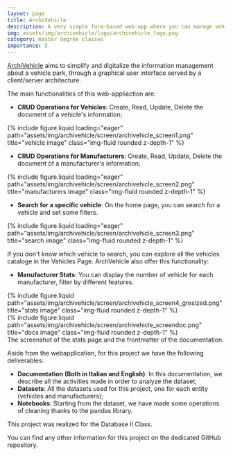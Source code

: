 ```yaml
---
layout: page
title: ArchiVehicle
description: A very simple form-based web-app where you can manage vehicles info.
img: assets/img/archivehicle/logo/archivehicle_logo.png
category: master degree classes
importance: 5
---
```


<a href="https://github.com/Tensa53/archivehicle">ArchiVehicle</a> aims to simplify and digitalize the
information management about a vehicle park, through a graphical user interface served by a client/server architecture.

The main functionalities of this web-appliaction are:

- **CRUD Operations for Vehicles**: Create, Read, Update, Delete the document of a vehicle's information;
<div class="row">
    <div class="col-sm mt-3 mt-md-0">
        {% include figure.liquid loading="eager" path="assets/img/archivehicle/screen/archivehicle_screen1.png" 
            title="vehicle image" class="img-fluid rounded z-depth-1" %}
    </div>
</div>

- **CRUD Operations for Manufacturers**: Create, Read, Update, Delete the document of a manufacturer's information;
<div class="row">
    <div class="col-sm mt-3 mt-md-0">
        {% include figure.liquid loading="eager" path="assets/img/archivehicle/screen/archivehicle_screen2.png" 
            title="manufacturers image" class="img-fluid rounded z-depth-1" %}
    </div>
</div>

- **Search for a specific vehicle**: On the home page, you can search for a vehicle and set some filters.
<div class="row">
    <div class="col-sm mt-3 mt-md-0">
        {% include figure.liquid loading="eager" path="assets/img/archivehicle/screen/archivehicle_screen3.png" 
            title="search image" class="img-fluid rounded z-depth-1" %}
    </div>
</div>

If you don't know which vehicle to search, you can explore all the vehicles cataloge in the Vehicles Page.
ArchVehicle also offer this functionality:

- **Manufacturer Stats**: You can display the number of vehicle for each manufacturer, filter by different features.

<div class="row justify-content-sm-center">
    <div class="col-sm-8 mt-3 mt-md-0">
        {% include figure.liquid path="assets/img/archivehicle/screen/archivehicle_screen4_gresized.png" 
            title="stats image" class="img-fluid rounded z-depth-1" %}
    </div>
    <div class="col-sm-4 mt-3 mt-md-0">
        {% include figure.liquid path="assets/img/archivehicle/screen/archivehicle_screendoc.png" 
            title="docs image" class="img-fluid rounded z-depth-1" %}
    </div>
</div>
<div class="caption">
    The screenshot of the stats page and the frontmatter of the documentation.
</div>

Aside from the webapplication, for this project we have the following deliverables:

- **Documentation (Both in Italian and English)**: In this documentation, we describe all the activities made in order
  to analyze the dataset;
- **Datasets**: All the datasets used for this project, one for each entity (vehicles and manufacturers);
- **Notebooks**: Starting from the dataset, we have made some operations of cleaning thanks to the pandas library.

This project was realized for the Database II Class.

You can find any other information for this project on the dedicated GitHub repository.
